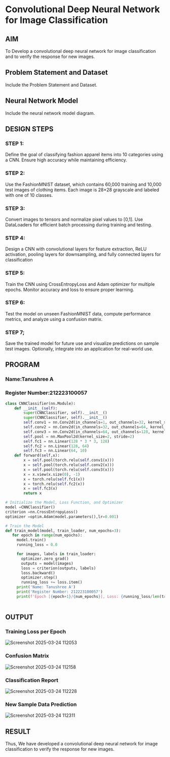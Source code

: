 # Convolutional Deep Neural Network for Image Classification

## AIM

To Develop a convolutional deep neural network for image classification and to verify the response for new images.

## Problem Statement and Dataset

Include the Problem Statement and Dataset.

## Neural Network Model

Include the neural network model diagram.

## DESIGN STEPS

### STEP 1:
Define the goal of classifying fashion apparel items into 10 categories using a CNN. Ensure high accuracy while maintaining efficiency.

### STEP 2:
Use the FashionMNIST dataset, which contains 60,000 training and 10,000 test images of clothing items. Each image is 28×28 grayscale and labeled with one of 10 classes.

### STEP 3:
Convert images to tensors and normalize pixel values to [0,1]. Use DataLoaders for efficient batch processing during training and testing.

### STEP 4:
Design a CNN with convolutional layers for feature extraction, ReLU activation, pooling layers for downsampling, and fully connected layers for classification

### STEP 5:
Train the CNN using CrossEntropyLoss and Adam optimizer for multiple epochs. Monitor accuracy and loss to ensure proper learning.

### STEP 6:
Test the model on unseen FashionMNIST data, compute performance metrics, and analyze using a confusion matrix.

### STEP 7;
Save the trained model for future use and visualize predictions on sample test images. Optionally, integrate into an application for real-world use.



## PROGRAM

### Name:Tanushree A
### Register Number:212223100057
```python
class CNNClassifier(nn.Module):
    def __init__(self):
        super(CNNClassifier, self).__init__()
        super(CNNClassifier, self).__init__()
        self.conv1 = nn.Conv2d(in_channels=1, out_channels=32, kernel_size=3, padding=1)
        self.conv2 = nn.Conv2d(in_channels=32, out_channels=64, kernel_size=3, padding=1)
        self.conv3 = nn.Conv2d(in_channels=64, out_channels=128, kernel_size=3, padding=1)
        self.pool = nn.MaxPool2d(kernel_size=2, stride=2)
        self.fc1 = nn.Linear(128 * 3 * 3, 128)
        self.fc2 = nn.Linear(128, 64)
        self.fc3 = nn.Linear(64, 10)
    def forward(self,x):
        x = self.pool(torch.relu(self.conv1(x)))
        x = self.pool(torch.relu(self.conv2(x)))
        x = self.pool(torch.relu(self.conv3(x)))
        x = x.view(x.size(0), -1)
        x = torch.relu(self.fc1(x))
        x = torch.relu(self.fc2(x))
        x = self.fc3(x)
        return x
```


```python
# Initialize the Model, Loss Function, and Optimizer
model =CNNClassifier()
criterion =nn.CrossEntropyLoss()
optimizer =optim.Adam(model.parameters(),lr=0.001)
```

```python
# Train the Model
def train_model(model, train_loader, num_epochs=3):
   for epoch in range(num_epochs):
     model.train()
     running_loss = 0.0

     for images, labels in train_loader:
       optimizer.zero_grad()
       outputs = model(images)
       loss = criterion(outputs, labels)
       loss.backward()
       optimizer.step()
       running_loss += loss.item()
     print('Name: Tanushree A')
     print('Register Number: 212223100057')
     print(f'Epoch [{epoch+1}/{num_epochs}], Loss: {running_loss/len(train_loader):.4f}')
    

```

## OUTPUT
### Training Loss per Epoch

![Screenshot 2025-03-24 112053](https://github.com/user-attachments/assets/ce166e3b-353b-4ee7-a6e1-03d030f2c669)


### Confusion Matrix
![Screenshot 2025-03-24 112158](https://github.com/user-attachments/assets/873b9867-4252-4c52-8967-aeb6dd6d209e)



### Classification Report

![Screenshot 2025-03-24 112228](https://github.com/user-attachments/assets/c075a9ea-c750-46d3-8b7a-afaf56ad5bb8)



### New Sample Data Prediction

![Screenshot 2025-03-24 112311](https://github.com/user-attachments/assets/46be05d3-fbea-4c54-b435-c7cb40a9bb29)


## RESULT
Thus, We have developed a convolutional deep neural network for image classification to verify the response for new images.
